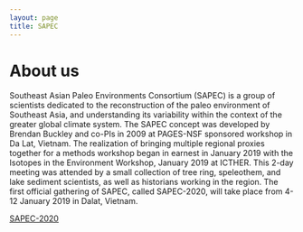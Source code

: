```yaml
---
layout: page
title: SAPEC
---
```

# About us

Southeast Asian Paleo Environments Consortium (SAPEC) is a group of scientists dedicated to the reconstruction of the paleo environment of Southeast Asia, and understanding its variability within the context of the greater global climate system. The SAPEC concept was developed by Brendan Buckley and co-PIs in 2009 at PAGES-NSF sponsored workshop in Da Lat, Vietnam. The realization of bringing multiple regional proxies together for a methods workshop began in earnest in January 2019 with the Isotopes in the Environment Workshop, January 2019 at ICTHER. This 2-day meeting was attended by a small collection of tree ring, speleothem, and lake sediment scientists, as well as historians working in the region. The first official gathering of SAPEC, called SAPEC-2020, will take place from 4-12 January 2019 in Dalat, Vietnam.

[SAPEC-2020](sapec-2020.md)
